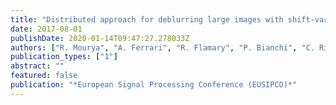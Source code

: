 ```yaml
---
title: "Distributed approach for deblurring large images with shift-variant blur"
date: 2017-08-01
publishDate: 2020-01-14T09:47:27.278033Z
authors: ["R. Mourya", "A. Ferrari", "R. Flamary", "P. Bianchi", "C. Richard"]
publication_types: ["1"]
abstract: ""
featured: false
publication: "*European Signal Processing Conference (EUSIPCO)*"
---
```


